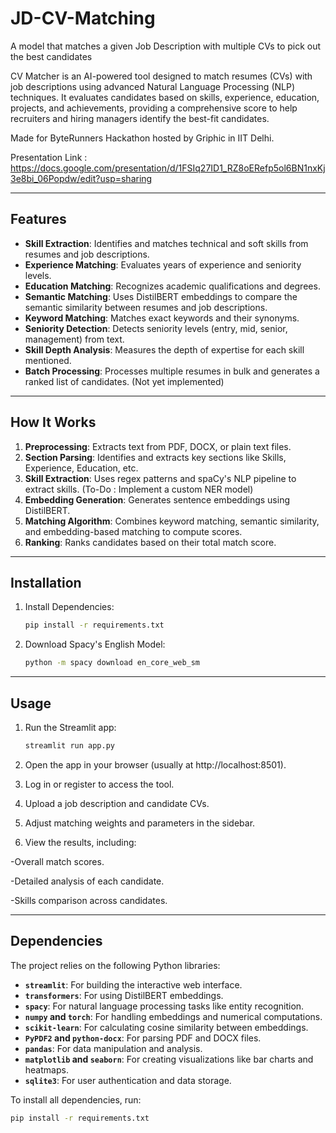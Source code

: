 # JD-CV-Matching
A model that matches a given Job Description with multiple CVs to pick out the best candidates

CV Matcher is an AI-powered tool designed to match resumes (CVs) with job descriptions using advanced Natural Language Processing (NLP) techniques. It evaluates candidates based on skills, experience, education, projects, and achievements, providing a comprehensive score to help recruiters and hiring managers identify the best-fit candidates.

Made for ByteRunners Hackathon hosted by Griphic in IIT Delhi.

Presentation Link : https://docs.google.com/presentation/d/1FSIq27ID1_RZ8oERefp5ol6BN1nxKj3e8bi_06Popdw/edit?usp=sharing

---

## **Features**
- **Skill Extraction**: Identifies and matches technical and soft skills from resumes and job descriptions.
- **Experience Matching**: Evaluates years of experience and seniority levels.
- **Education Matching**: Recognizes academic qualifications and degrees.
- **Semantic Matching**: Uses DistilBERT embeddings to compare the semantic similarity between resumes and job descriptions.
- **Keyword Matching**: Matches exact keywords and their synonyms.
- **Seniority Detection**: Detects seniority levels (entry, mid, senior, management) from text.
- **Skill Depth Analysis**: Measures the depth of expertise for each skill mentioned.
- **Batch Processing**: Processes multiple resumes in bulk and generates a ranked list of candidates. (Not yet implemented)

---

## **How It Works**
1. **Preprocessing**: Extracts text from PDF, DOCX, or plain text files.
2. **Section Parsing**: Identifies and extracts key sections like Skills, Experience, Education, etc.
3. **Skill Extraction**: Uses regex patterns and spaCy's NLP pipeline to extract skills. (To-Do : Implement a custom NER model)
4. **Embedding Generation**: Generates sentence embeddings using DistilBERT.
5. **Matching Algorithm**: Combines keyword matching, semantic similarity, and embedding-based matching to compute scores.
6. **Ranking**: Ranks candidates based on their total match score.

---

## **Installation**
1. Install Dependencies:
   ```bash
   pip install -r requirements.txt
   ```
2. Download Spacy's English Model:
   ```bash
   python -m spacy download en_core_web_sm
   ```
---

## Usage

1. Run the Streamlit app:
   ```bash
   streamlit run app.py
    ```
2. Open the app in your browser (usually at http://localhost:8501).

3. Log in or register to access the tool.

4. Upload a job description and candidate CVs.

5. Adjust matching weights and parameters in the sidebar.

6. View the results, including:

  -Overall match scores.

  -Detailed analysis of each candidate.

  -Skills comparison across candidates.

---

## Dependencies

The project relies on the following Python libraries:

- **`streamlit`**: For building the interactive web interface.
- **`transformers`**: For using DistilBERT embeddings.
- **`spacy`**: For natural language processing tasks like entity recognition.
- **`numpy` and `torch`**: For handling embeddings and numerical computations.
- **`scikit-learn`**: For calculating cosine similarity between embeddings.
- **`PyPDF2` and `python-docx`**: For parsing PDF and DOCX files.
- **`pandas`**: For data manipulation and analysis.
- **`matplotlib` and `seaborn`**: For creating visualizations like bar charts and heatmaps.
- **`sqlite3`**: For user authentication and data storage.

To install all dependencies, run:
```bash
pip install -r requirements.txt
```
